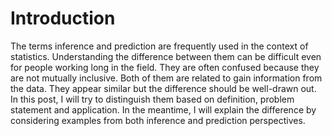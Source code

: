 Introduction
============================

The terms inference and prediction are frequently used in the context of statistics. Understanding the difference between them can be difficult even for people working long in the field. They are often confused because they are not mutually inclusive. Both of them are related to gain information from the data. They appear similar but the difference should be well-drawn out. In this post, I will try to distinguish them based on definition, problem statement and application. In the meantime, I will explain the difference by considering examples from both inference and prediction perspectives.
